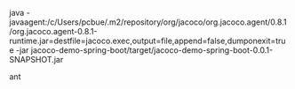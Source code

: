 java 
-javaagent:/c/Users/pcbue/.m2/repository/org/jacoco/org.jacoco.agent/0.8.1/org.jacoco.agent-0.8.1-runtime.jar=destfile=jacoco.exec,output=file,append=false,dumponexit=true 
-jar jacoco-demo-spring-boot/target/jacoco-demo-spring-boot-0.0.1-SNAPSHOT.jar

ant

